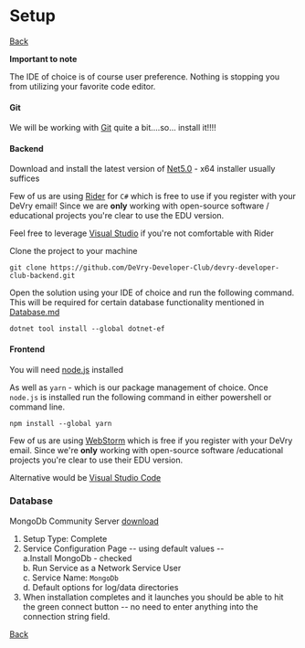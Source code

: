 # Setup
[Back](../Readme.md)

**Important to note**

The IDE of choice is of course user preference. Nothing is stopping you from utilizing your favorite code editor. 


#### Git
We will be working with [Git](https://git-scm.com/downloads) quite a bit....so... install it!!!!

#### Backend

Download and install the latest version of [Net5.0](https://dotnet.microsoft.com/download/dotnet/5.0) - x64 installer usually suffices

Few of us are using [Rider](https://www.jetbrains.com/rider/) for `C#` which is free to use if you register 
with your DeVry email! Since we are **only** working with open-source software / educational projects you're clear to use the EDU version.

Feel free to leverage [Visual Studio](https://visualstudio.microsoft.com/downloads/) if you're not comfortable with Rider

Clone the project to your machine

```shell
git clone https://github.com/DeVry-Developer-Club/devry-developer-club-backend.git
```

Open the solution using your IDE of choice and run the following command. This will be required for certain database functionality mentioned in [Database.md](Database.md)

```shall
dotnet tool install --global dotnet-ef
```

#### Frontend

You will need [node.js](https://nodejs.org/en/) installed

As well as `yarn` - which is our package management of choice. Once `node.js` is installed run the following command in either powershell or command line.

```shell
npm install --global yarn
```

Few of us are using [WebStorm](https://www.jetbrains.com/webstorm/) which is free if you register with your DeVry email. Since we're **only** working with open-source software /educational projects 
you're clear to use their EDU version.

Alternative would be [Visual Studio Code](https://code.visualstudio.com/Download)

### Database
MongoDb Community Server [download](https://fastdl.mongodb.org/windows/mongodb-windows-x86_64-5.0.2-signed.msi)

1. Setup Type: Complete
2. Service Configuration Page -- using default values --<br>
    a.Install MongoDb - checked <br>
    b. Run Service as a Network Service User <br>
    c. Service Name: `MongoDb` <br>
    d. Default options for log/data directories
3. When installation completes and it launches you should be able to hit the green connect button -- no need to enter anything into the connection string field.

[Back](../Readme.md)
